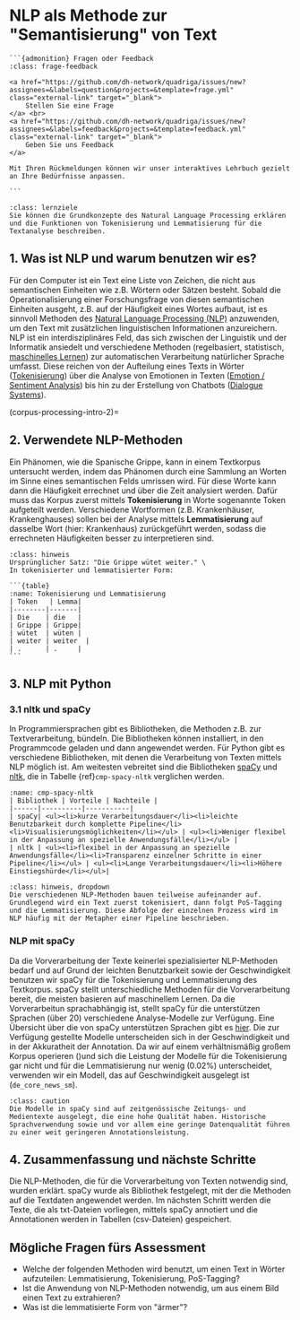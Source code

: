 # NLP als Methode zur "Semantisierung" von Text

````{margin}
```{admonition} Fragen oder Feedback 
:class: frage-feedback

<a href="https://github.com/dh-network/quadriga/issues/new?assignees=&labels=question&projects=&template=frage.yml" class="external-link" target="_blank">
    Stellen Sie eine Frage
</a> <br>
<a href="https://github.com/dh-network/quadriga/issues/new?assignees=&labels=feedback&projects=&template=feedback.yml" class="external-link" target="_blank">
    Geben Sie uns Feedback
</a>

Mit Ihren Rückmeldungen können wir unser interaktives Lehrbuch gezielt an Ihre Bedürfnisse anpassen.

```
````
```{admonition} Feinlernziel(e) dieses Kapitels
:class: lernziele
Sie können die Grundkonzepte des Natural Language Processing erklären und die Funktionen von Tokenisierung und Lemmatisierung für die Textanalyse beschreiben.
```

## 1. Was ist NLP und warum benutzen wir es?
Für den Computer ist ein Text eine Liste von Zeichen, die nicht aus semantischen Einheiten wie z.B. Wörtern oder Sätzen besteht. Sobald die Operationalisierung einer Forschungsfrage von diesen semantischen Einheiten ausgeht, z.B. auf der Häufigkeit eines Wortes aufbaut, ist es sinnvoll Methoden des <a href="https://en.wikipedia.org/wiki/Natural_language_processing" class="external-link" target="_blank">Natural Language Processing (NLP)</a>  anzuwenden, um den Text mit zusätzlichen linguistischen Informationen anzureichern.  
NLP ist ein interdisziplinäres Feld, das sich zwischen der Linguistik und der Informatik ansiedelt und verschiedene Methoden (regelbasiert, statistisch, <a href="https://en.wikipedia.org/wiki/Machine_learning" class="external-link" target="_blank">maschinelles Lernen</a>) zur automatischen Verarbeitung natürlicher Sprache umfasst. Diese reichen von der Aufteilung eines Texts in Wörter (<a href="https://en.wikipedia.org/wiki/Lexical_analysis#Tokenization" class="external-link" target="_blank">Tokenisierung</a>) über die Analyse von Emotionen in Texten (<a href="https://en.wikipedia.org/wiki/Sentiment_analysis" class="external-link" target="_blank">Emotion / Sentiment Analysis</a>) bis hin zu der Erstellung von Chatbots (<a href="https://en.wikipedia.org/wiki/Dialogue_system" class="external-link" target="_blank">Dialogue Systems</a>). 

(corpus-processing-intro-2)=
## 2. Verwendete NLP-Methoden
Ein Phänomen, wie die Spanische Grippe, kann in einem Textkorpus untersucht werden, indem das Phänomen durch eine Sammlung an Worten im Sinne eines semantischen Felds umrissen wird. Für diese Worte kann dann die Häufigkeit errechnet und über die Zeit analysiert werden. Dafür muss das Korpus zuerst mittels **Tokenisierung** in Worte sogenannte Token aufgeteilt werden. Verschiedene Wortformen (z.B. Krankenhäuser, Krankenghauses) sollen bei der Analyse mittels **Lemmatisierung** auf dasselbe Wort (hier: Krankenhaus) zurückgeführt werden, sodass die errechneten Häufigkeiten besser zu interpretieren sind. 

`````{admonition} Beispiel
:class: hinweis
Ursprünglicher Satz: "Die Grippe wütet weiter." \
In tokenisierter und lemmatisierter Form:

```{table}
:name: Tokenisierung und Lemmatisierung
| Token   | Lemma| 
|--------|-------|
| Die    | die   |
| Grippe | Grippe|
| wütet  | wüten |
| weiter | weiter  |
| .      | .     |
```
`````

## 3. NLP mit Python 

### 3.1 nltk und spaCy 
In Programmiersprachen gibt es Bibliotheken, die Methoden z.B. zur Textverarbeitung, bündeln. Die Bibliotheken können installiert, in den Programmcode geladen und dann angewendet werden.
Für Python gibt es verschiedene Bibliotheken, mit denen die Verarbeitung von Texten mittels NLP möglich ist. Am weitesten vebreitet sind die Bibliotheken <a href="https://spacy.io" class="external-link" target="_blank">spaCy</a> und <a href="https://www.nltk.org/" class="external-link" target="_blank">nltk</a>, die in Tabelle {ref}`cmp-spacy-nltk` verglichen werden.

```{table} Vergleich von spaCy und nltk
:name: cmp-spacy-nltk
| Bibliothek | Vorteile | Nachteile | 
|------|----------|-----------|
| spaCy| <ul><li>kurze Verarbeitungsdauer</li><li>leichte Benutzbarkeit durch komplette Pipeline</li><li>Visualisierungsmöglichkeiten</li></ul> | <ul><li>Weniger flexibel in der Anpassung an spezielle Anwendungsfälle</li></ul> | 
| nltk | <ul><li>flexibel in der Anpassung an spezielle Anwendungsfälle</li><li>Transparenz einzelner Schritte in einer Pipeline</li></ul> | <ul><li>Lange Verarbeitungsdauer</li><li>Höhere Einstiegshürde</li></ul>|
```
`````{admonition} Zum Begriff der Pipeline
:class: hinweis, dropdown
Die verschiedenen NLP-Methoden bauen teilweise aufeinander auf. Grundlegend wird ein Text zuerst tokenisiert, dann folgt PoS-Tagging und die Lemmatisierung. Diese Abfolge der einzelnen Prozess wird im NLP häufig mit der Metapher einer Pipeline beschrieben. 
`````

### NLP mit spaCy 
Da die Vorverarbeitung der Texte keinerlei spezialisierter NLP-Methoden bedarf und auf Grund der leichten Benutzbarkeit sowie der Geschwindigkeit benutzen wir spaCy für die Tokenisierung und Lemmatisierung des Textkorpus. spaCy stellt unterschiedliche Methoden für die Vorverarbeitung bereit, die meisten basieren auf maschinellem Lernen. Da die Vorverarbeitun sprachabhängig ist, stellt spaCy für die unterstützen Sprachen (über 20) verschiedene Analyse-Modelle zur Verfügung. Eine Übersicht über die von spaCy unterstützen Sprachen gibt es <a href="https://spacy.io/models" class="external-link" target="_blank">hier</a>.
Die zur Verfügung gestellte Modelle unterscheiden sich in der Geschwindigkeit und in der Akkuratheit der Annotation. Da wir auf einem verhältnismäßig großem Korpus operieren ()und sich die Leistung der Modelle für die Tokenisierung gar nicht und für die Lemmatisierung nur wenig (0.02%) unterscheidet, verwenden wir ein Modell, das auf Geschwindigkeit ausgelegt ist (`de_core_news_sm`). 

`````{admonition} Leistung von spaCy auf unserem Korpus 
:class: caution
Die Modelle in spaCy sind auf zeitgenössische Zeitungs- und Medientexte ausgelegt, die eine hohe Qualität haben. Historische Sprachverwendung sowie und vor allem eine geringe Datenqualität führen zu einer weit geringeren Annotationsleistung.  

`````

## 4. Zusammenfassung und nächste Schritte
Die NLP-Methoden, die für die Vorverarbeitung von Texten notwendig sind, wurden erklärt. spaCy wurde als Bibliothek festgelegt, mit der die Methoden auf die Textdaten angewendet werden. Im nächsten Schritt werden die Texte, die als txt-Dateien vorliegen, mittels spaCy annotiert und die Annotationen werden in Tabellen (csv-Dateien) gespeichert. 

## Mögliche Fragen fürs Assessment
* Welche der folgenden Methoden wird benutzt, um einen Text in Wörter aufzuteilen: Lemmatisierung, Tokenisierung, PoS-Tagging?
* Ist die Anwendung von NLP-Methoden notwendig, um aus einem Bild einen Text zu extrahieren? 
* Was ist die lemmatisierte Form von "ärmer"? 
